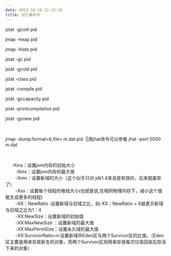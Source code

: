 ```yaml
---
date: 2013-10-16 12:23:26
title: 记几条命令
---
```



<p> jstat -gcutil pid </p> 
<p> jmap -heap pid </p> 
<p> jmap -histo pid </p> 
<p> jstat -gc pid&nbsp; </p> 
<p> jstat -gcold pid </p> 
<p> jstat -class pid </p> 
<p> jstat -compile pid </p> 
<p> jstat -gccapacity pid </p> 
<p> jstat -printcompilation pid </p> 
<p> jstat -gcnew pid </p> 
<p> <br /> </p> 
<p> jmap -dump:format=b,file=<strong><strong></strong>&nbsp;</strong>m.dat<strong>&nbsp;</strong>pid &nbsp;||用jhat命令可以参看 jhat -port 5000 m.dat&nbsp; </p> 
<p> <br /> </p> 
<p> &nbsp; &nbsp; &nbsp;-Xms：设置jvm内存的初始大小&nbsp;<br /> &nbsp;&nbsp;&nbsp;&nbsp;&nbsp;&nbsp;&nbsp; -Xmx：设置jvm内存的最大值&nbsp;<br /> &nbsp;&nbsp;&nbsp;&nbsp;&nbsp;&nbsp;&nbsp; -Xmn：设置新域的大小（这个似乎只对 jdk1.4来说是有效的，后来就废弃了）&nbsp;<br /> &nbsp;&nbsp;&nbsp;&nbsp;&nbsp;&nbsp;&nbsp; -Xss：设置每个线程的堆栈大小(也就是说,在相同物理内存下，减小这个值能生成更多的线程)&nbsp;<br /> &nbsp;&nbsp;&nbsp;&nbsp;&nbsp;&nbsp;&nbsp; -XX：NewRatio :设置新域与旧域之比，如-XX：NewRatio = 4就表示新域与旧域之比为1：4&nbsp;<br /> &nbsp;&nbsp;&nbsp;&nbsp;&nbsp;&nbsp;&nbsp; -XX:NewSize：设置新域的初始值&nbsp;<br /> &nbsp;&nbsp;&nbsp;&nbsp;&nbsp;&nbsp;&nbsp; -XX:MaxNewSize ：设置新域的最大值&nbsp;<br /> &nbsp;&nbsp;&nbsp;&nbsp;&nbsp;&nbsp;&nbsp; -XX:MaxPermSize：设置永久域的最大值&nbsp;<br /> &nbsp;&nbsp;&nbsp;&nbsp;&nbsp;&nbsp;&nbsp; -XX:SurvivorRatio=n:设置新域中Eden区与两个Survivor区的比值。（Eden区主要是用来存放新生的对象，而两个Survivor区则用来存放每次垃圾回收后存活下来的对象） </p>